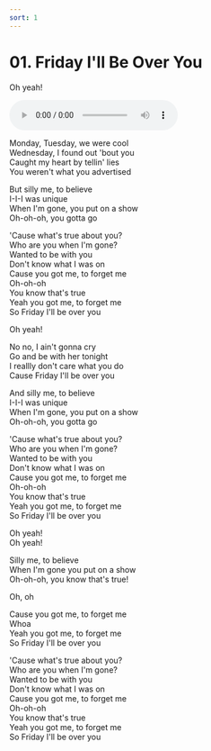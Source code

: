 ```yaml
---
sort: 1
---
```

# 01. Friday I'll Be Over You
Oh yeah!

<audio src="https://youtube.com/watch?v=dWQvF8pIxmE" controls></audio>

Monday, Tuesday, we were cool\
Wednesday, I found out 'bout you\
Caught my heart by tellin' lies\
You weren't what you advertised

But silly me, to believe\
I-I-I was unique\
When I'm gone, you put on a show\
Oh-oh-oh, you gotta go

'Cause what's true about you?\
Who are you when I'm gone?\
Wanted to be with you\
Don't know what I was on\
Cause you got me, to forget me\
Oh-oh-oh\
You know that's true\
Yeah you got me, to forget me\
So Friday I'll be over you

Oh yeah!

No no, I ain't gonna cry\
Go and be with her tonight\
I reallly don't care what you do\
Cause Friday I'll be over you

And silly me, to believe\
I-I-I was unique\
When I'm gone, you put on a show\
Oh-oh-oh, you gotta go

'Cause what's true about you?\
Who are you when I'm gone?\
Wanted to be with you\
Don't know what I was on\
Cause you got me, to forget me\
Oh-oh-oh\
You know that's true\
Yeah you got me, to forget me\
So Friday I'll be over you

Oh yeah!\
Oh yeah!

Silly me, to believe\
When I'm gone you put on a show\
Oh-oh-oh, you know that's true!

Oh, oh

Cause you got me, to forget me\
Whoa\
Yeah you got me, to forget me\
So Friday I'll be over you

'Cause what's true about you?\
Who are you when I'm gone?\
Wanted to be with you\
Don't know what I was on\
Cause you got me, to forget me\
Oh-oh-oh\
You know that's true\
Yeah you got me, to forget me\
So Friday I'll be over you
